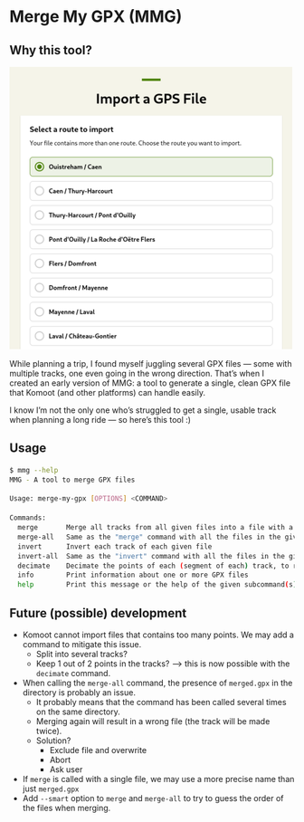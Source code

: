 # Merge My GPX (MMG)

## Why this tool?

![import gpx with several tracks in komoot](./doc/import-komoot.png)

While planning a trip, I found myself juggling several GPX files — some with multiple tracks, one even going in the wrong direction. That’s when I created an early version of MMG: a tool to generate a single, clean GPX file that Komoot (and other platforms) can handle easily.

I know I’m not the only one who’s struggled to get a single, usable track when planning a long ride — so here’s this tool :)

## Usage

```bash
$ mmg --help
MMG - A tool to merge GPX files

Usage: merge-my-gpx [OPTIONS] <COMMAND>

Commands:
  merge       Merge all tracks from all given files into a file with a single track
  merge-all   Same as the "merge" command with all the files in the given directory
  invert      Invert each track of each given file
  invert-all  Same as the "invert" command with all the files in the given directory
  decimate    Decimate the points of each (segment of each) track, to reduce the size of a or more files
  info        Print information about one or more GPX files
  help        Print this message or the help of the given subcommand(s)
```

## Future (possible) development

- Komoot cannot import files that contains too many points. We may add a command to mitigate this issue.
    - Split into several tracks?
    - Keep 1 out of 2 points in the tracks? --> this is now possible with the `decimate` command.
- When calling the `merge-all` command, the presence of `merged.gpx` in the directory is probably an issue.
    - It probably means that the command has been called several times on the same directory.
    - Merging again will result in a wrong file (the track will be made twice).
    - Solution?
        - Exclude file and overwrite
        - Abort
        - Ask user
- If `merge` is called with a single file, we may use a more precise name than just `merged.gpx`
- Add `--smart` option to `merge` and `merge-all` to try to guess the order of the files when merging.
